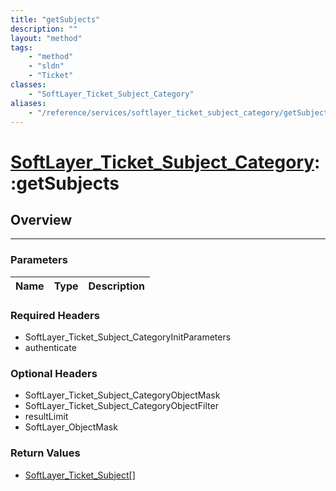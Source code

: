 ```yaml
---
title: "getSubjects"
description: ""
layout: "method"
tags:
    - "method"
    - "sldn"
    - "Ticket"
classes:
    - "SoftLayer_Ticket_Subject_Category"
aliases:
    - "/reference/services/softlayer_ticket_subject_category/getSubjects"
---
```

# [SoftLayer_Ticket_Subject_Category](/reference/services/SoftLayer_Ticket_Subject_Category)::getSubjects




## Overview 


-----

### Parameters 
|Name | Type | Description |
| --- | --- | --- |


### Required Headers
* SoftLayer_Ticket_Subject_CategoryInitParameters
* authenticate


### Optional Headers
* SoftLayer_Ticket_Subject_CategoryObjectMask
* SoftLayer_Ticket_Subject_CategoryObjectFilter
* resultLimit
* SoftLayer_ObjectMask

### Return Values
* <a href='/reference/datatypes/SoftLayer_Ticket_Subject'>SoftLayer_Ticket_Subject[] </a>




